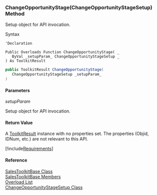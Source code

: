 ﻿### ChangeOpportunityStage(ChangeOpportunityStageSetup) Method

Setup object for API invocation.

Syntax

```vbnet
'Declaration

Public Overloads Function ChangeOpportunityStage( _
   ByVal _setupParam_ ChangeOpportunityStageSetup _
) As ToolkitResult
```

```csharp
public ToolkitResult ChangeOpportunityStage( 
   ChangeOpportunityStageSetup _setupParam_
)
```

#### Parameters

_setupParam_

Setup object for API invocation.

#### Return Value

A [ToolkitResult](FChoice.Toolkits.Clarify~FChoice.Toolkits.Clarify.ToolkitResult.md) instance with no properties set. The properties (Objid, IDNum, etc.) are not relevant to this API.

[!include[Requirements](../partials/requirements.md)]

#### Reference

[SalesToolkitBase Class](FChoice.Toolkits.Clarify~FChoice.Toolkits.Clarify.Sales.SalesToolkitBase.md)  
[SalesToolkitBase Members](FChoice.Toolkits.Clarify~FChoice.Toolkits.Clarify.Sales.SalesToolkitBase_members.md)  
[Overload List](FChoice.Toolkits.Clarify~FChoice.Toolkits.Clarify.Sales.SalesToolkitBase~ChangeOpportunityStage.md)  
[ChangeOpportunityStageSetup Class](FChoice.Toolkits.Clarify~FChoice.Toolkits.Clarify.Sales.ChangeOpportunityStageSetup.md)